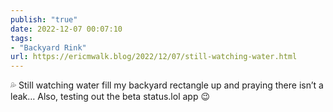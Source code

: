 ```yaml
---
publish: "true"
date: 2022-12-07 00:07:10
tags:
- "Backyard Rink"
url: https://ericmwalk.blog/2022/12/07/still-watching-water.html
---
```

<p>💦 Still watching water fill my backyard rectangle up and praying there isn’t a leak… Also, testing out the beta status.lol app 😉</p>